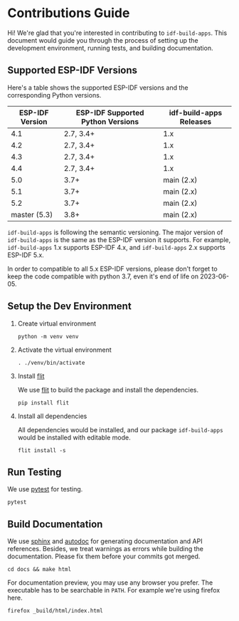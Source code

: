 # Contributions Guide

Hi! We're glad that you're interested in contributing to `idf-build-apps`. This document would guide you through the process of setting up the development environment, running tests, and building documentation.

## Supported ESP-IDF Versions

Here's a table shows the supported ESP-IDF versions and the corresponding Python versions.

| ESP-IDF Version | ESP-IDF Supported Python Versions | idf-build-apps Releases |
|-----------------|-----------------------------------|-------------------------|
| 4.1             | 2.7, 3.4+                         | 1.x                     |
| 4.2             | 2.7, 3.4+                         | 1.x                     |
| 4.3             | 2.7, 3.4+                         | 1.x                     |
| 4.4             | 2.7, 3.4+                         | 1.x                     |
| 5.0             | 3.7+                              | main (2.x)              |
| 5.1             | 3.7+                              | main (2.x)              |
| 5.2             | 3.7+                              | main (2.x)              |
| master (5.3)    | 3.8+                              | main (2.x)              |

`idf-build-apps` is following the semantic versioning. The major version of `idf-build-apps` is the same as the ESP-IDF version it supports. For example, `idf-build-apps` 1.x supports ESP-IDF 4.x, and `idf-build-apps` 2.x supports ESP-IDF 5.x.

In order to compatible to all 5.x ESP-IDF versions, please don't forget to keep the code compatible with python 3.7, even it's end of life on 2023-06-05.

## Setup the Dev Environment

1. Create virtual environment

    ```shell
    python -m venv venv
    ```

2. Activate the virtual environment

    ```shell
    . ./venv/bin/activate
    ```

3. Install [flit][flit]

    We use [flit][flit] to build the package and install the dependencies.

    ```shell
    pip install flit
    ```

4. Install all dependencies

    All dependencies would be installed, and our package `idf-build-apps` would be installed with editable mode.

    ```shell
    flit install -s
    ```

## Run Testing

We use [pytest][pytest] for testing.

```shell
pytest
```

## Build Documentation

We use [sphinx][sphinx] and [autodoc][autodoc] for generating documentation and API references. Besides, we treat warnings as errors while building the documentation. Please fix them before your commits got merged.

```shell
cd docs && make html
```

For documentation preview, you may use any browser you prefer. The executable has to be searchable in `PATH`. For example we're using firefox here.

```shell
firefox _build/html/index.html
```

[flit]: https://flit.pypa.io/en/stable/index.html
[pytest]: https://docs.pytest.org/en/stable/contents.html
[sphinx]: https://www.sphinx-doc.org/en/master/
[autodoc]: https://www.sphinx-doc.org/en/master/usage/quickstart.html#autodoc
